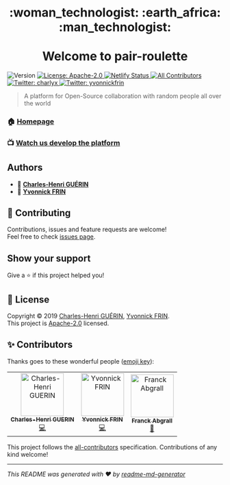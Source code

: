 <h1 align="center">
  :woman_technologist: :earth_africa: :man_technologist:
  <br />
  <br />
  Welcome to pair-roulette
</h1>
<p>
  <img alt="Version" src="https://img.shields.io/badge/version-1.0.0-blue.svg?cacheSeconds=2592000" />
  <a href="https://github.com/charlyx/pair-roulette/blob/master/LICENSE">
    <img alt="License: Apache-2.0" src="https://img.shields.io/github/license/charlyx/pair-roulette" target="_blank" />
  </a>
  <a href="https://app.netlify.com/sites/vigorous-williams-80badc/deploys">
    <img alt="Netlify Status" src="https://api.netlify.com/api/v1/badges/8a7f4ed5-1da5-4ec2-9d5d-c2c6b2641713/deploy-status" />
  </a>
  <a href="https://github.com/charlyx/pair-roulette/graphs/contributors">
    <img alt="All Contributors" src="https://img.shields.io/badge/all_contributors-1-orange.svg?style=flat-square" />
  </a>
  <a href="https://twitter.com/charlyx">
    <img alt="Twitter: charlyx" src="https://img.shields.io/twitter/follow/charlyx.svg?style=social" target="_blank" />
  </a>
  <a href="https://twitter.com/yvonnickfrin">
    <img alt="Twitter: yvonnickfrin" src="https://img.shields.io/twitter/follow/yvonnickfrin.svg?style=social" target="_blank" />
  </a>
</p>

> A platform for Open-Source collaboration with random people all over the world

### 🏠 [Homepage](https://blog.pair-roulette.dev)

### :tv: [Watch us develop the platform](http://multitwitch.tv/charlyx1188/yvonnickfrin)

## Authors

* 👤 [**Charles-Henri GUÉRIN**](https://charlyx.dev)
* 👤 [**Yvonnick FRIN**](http://yvonnickfrin.dev)

## 🤝 Contributing

Contributions, issues and feature requests are welcome!<br />Feel free to check [issues page](https://github.com/charlyx/pair-roulette/issues).

## Show your support

Give a ⭐️ if this project helped you!

## 📝 License

Copyright © 2019 [Charles-Henri GUÉRIN](https://github.com/charlyx), 
[Yvonnick FRIN](https://github.com/frinyvonnick).<br />
This project is [Apache-2.0](https://github.com/charlyx/pair-roulette/blob/master/LICENSE) licensed.

## ✨ Contributors

Thanks goes to these wonderful people ([emoji key](https://allcontributors.org/docs/en/emoji-key)):

<!-- ALL-CONTRIBUTORS-LIST:START - Do not remove or modify this section -->
<!-- prettier-ignore-start -->
<!-- markdownlint-disable -->
<table>
  <tr>
    <td align="center"><a href="http://charlyx.dev"><img src="https://avatars2.githubusercontent.com/u/481446?v=4" width="100px;" alt="Charles-Henri GUERIN"/><br /><sub><b>Charles-Henri GUERIN</b></sub></a><br /><a href="https://github.com/Charlyx/pair-roulette/commits?author=charlyx" title="Code">💻</a></td>
    <td align="center"><a href="https://yvonnickfrin.dev"><img src="https://avatars0.githubusercontent.com/u/13099512?v=4" width="100px;" alt="Yvonnick FRIN"/><br /><sub><b>Yvonnick FRIN</b></sub></a><br /><a href="https://github.com/Charlyx/pair-roulette/commits?author=frinyvonnick" title="Code">💻</a></td>
    <td align="center"><a href="https://www.franck-abgrall.me/"><img src="https://avatars3.githubusercontent.com/u/9840435?v=4" width="100px;" alt="Franck Abgrall"/><br /><sub><b>Franck Abgrall</b></sub></a><br /><a href="https://github.com/Charlyx/pair-roulette/commits?author=kefranabg" title="Documentation">📖</a></td>
  </tr>
</table>

<!-- markdownlint-enable -->
<!-- prettier-ignore-end -->
<!-- ALL-CONTRIBUTORS-LIST:END -->

This project follows the [all-contributors](https://github.com/all-contributors/all-contributors) specification. Contributions of any kind welcome!

***
_This README was generated with ❤️ by [readme-md-generator](https://github.com/kefranabg/readme-md-generator)_
